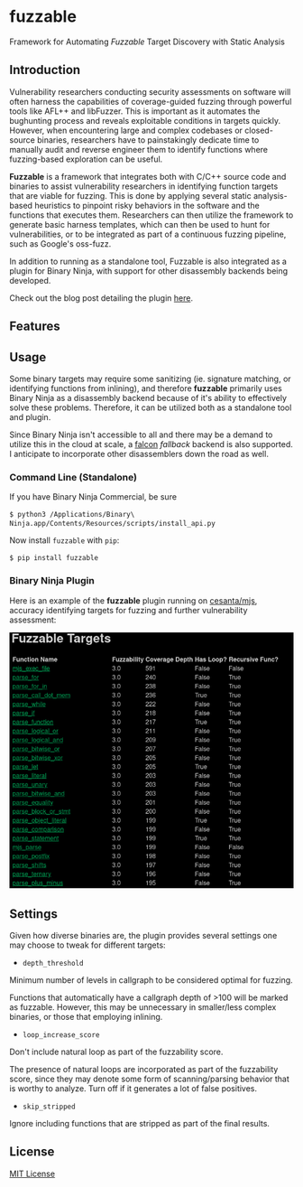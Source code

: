 # fuzzable

Framework for Automating _Fuzzable_ Target Discovery with Static Analysis

## Introduction

Vulnerability researchers conducting security assessments on software will often harness the capabilities of coverage-guided fuzzing through powerful tools like AFL++ and libFuzzer. This is important as it automates the bughunting process and reveals exploitable conditions in targets quickly. However, when encountering large and complex codebases or closed-source binaries, researchers have to painstakingly dedicate time to manually audit and reverse engineer them to identify functions where fuzzing-based exploration can be useful.

__Fuzzable__ is a framework that integrates both with C/C++ source code and binaries to assist vulnerability researchers in identifying function targets that are viable for fuzzing. This is done by applying several static analysis-based heuristics to pinpoint risky behaviors in the software and the functions that executes them. Researchers can then utilize the framework to generate basic harness templates, which can then be used to hunt for vulnerabilities, or to be integrated as part of a continuous fuzzing pipeline, such as Google's oss-fuzz.

In addition to running as a standalone tool, Fuzzable is also integrated as a plugin for Binary Ninja, with support for other disassembly backends being developed.

Check out the blog post detailing the plugin [here](https://codemuch.tech/2021/06/07/fuzzabble/).

## Features

## Usage

Some binary targets may require some sanitizing (ie. signature matching, or identifying functions from inlining), and therefore 
__fuzzable__ primarily uses Binary Ninja as a disassembly backend because of it's ability to effectively solve these problems.
Therefore, it can be utilized both as a standalone tool and plugin.

Since Binary Ninja isn't accessible to all and there may be a demand to utilize this in the cloud at scale, a [falcon](https://github.com/falconre/falcon)
_fallback_ backend is also supported. I anticipate to incorporate other disassemblers down the road as well.

### Command Line (Standalone)

If you have Binary Ninja Commercial, be sure

```
$ python3 /Applications/Binary\ Ninja.app/Contents/Resources/scripts/install_api.py
```

Now install `fuzzable` with `pip`:

```
$ pip install fuzzable
```

### Binary Ninja Plugin

Here is an example of the __fuzzable__ plugin running on [cesanta/mjs](https://github.com/cesanta/mjs),
accuracy identifying targets for fuzzing and further vulnerability assessment:

![Sample](https://github.com/ex0dus-0x/fuzzable/blob/main/screen.png?raw=true "Sample")

## Settings

Given how diverse binaries are, the plugin provides several settings one may choose to tweak for different targets:

* `depth_threshold`

Minimum number of levels in callgraph to be considered optimal for fuzzing.

Functions that automatically have a callgraph depth of >100 will be marked as fuzzable. However, this may be unnecessary in smaller/less
complex binaries, or those that employing inlining.

* `loop_increase_score`

Don't include natural loop as part of the fuzzability score.

The presence of natural loops are incorporated as part of the fuzzability score, since they may denote some form of scanning/parsing
behavior that is worthy to analyze. Turn off if it generates a lot of false positives.

* `skip_stripped`

Ignore including functions that are stripped as part of the final results.

## License

[MIT License](https://codemuch.tech/license.txt)
